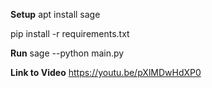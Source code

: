 **Setup**
apt install sage

pip install -r requirements.txt

**Run**
sage --python main.py <name>

**Link to Video**
https://youtu.be/pXlMDwHdXP0